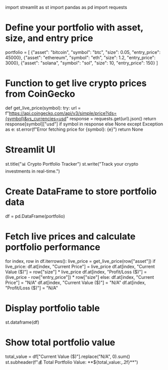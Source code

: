 
import streamlit as st
import pandas as pd
import requests

# Define your portfolio with asset, size, and entry price
portfolio = [
    {"asset": "bitcoin", "symbol": "btc", "size": 0.05, "entry_price": 45000},
    {"asset": "ethereum", "symbol": "eth", "size": 1.2, "entry_price": 3000},
    {"asset": "solana", "symbol": "sol", "size": 10, "entry_price": 150}
]


# Function to get live crypto prices from CoinGecko
def get_live_price(symbol):
    try:
        url = f"https://api.coingecko.com/api/v3/simple/price?ids={symbol}&vs_currencies=usd"
        response = requests.get(url).json()
        return response[symbol]["usd"] if symbol in response else None
    except Exception as e:
        st.error(f"Error fetching price for {symbol}: {e}")
        return None


# Streamlit UI
st.title("📊 Crypto Portfolio Tracker")
st.write("Track your crypto investments in real-time.")

# Create DataFrame to store portfolio data
df = pd.DataFrame(portfolio)

# Fetch live prices and calculate portfolio performance
for index, row in df.iterrows():
    live_price = get_live_price(row["asset"])
    if live_price:
        df.at[index, "Current Price"] = live_price
        df.at[index, "Current Value ($)"] = row["size"] * live_price
        df.at[index, "Profit/Loss ($)"] = (live_price - row["entry_price"]) * row["size"]
    else:
        df.at[index, "Current Price"] = "N/A"
        df.at[index, "Current Value ($)"] = "N/A"
        df.at[index, "Profit/Loss ($)"] = "N/A"

# Display portfolio table
st.dataframe(df)

# Show total portfolio value
total_value = df["Current Value ($)"].replace("N/A", 0).sum()
st.subheader(f"💰 Total Portfolio Value: **${total_value:,.2f}**")
